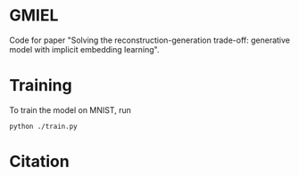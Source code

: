 # GMIEL
Code for paper "Solving the reconstruction-generation trade-off: generative model with implicit embedding learning".

# Training
To train the model on MNIST, run
```
python ./train.py
```
# Citation
```
```
